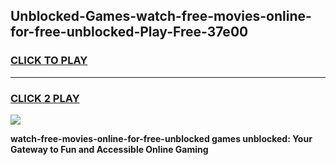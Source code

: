 
## Unblocked-Games-watch-free-movies-online-for-free-unblocked-Play-Free-37e00
<h3>
<a href="https://premium76.site?title=watch-free-movies-online-for-free-unblocked&ref=18A1">CLICK TO PLAY</a></h3>
<hr>

<h3>
<a href="https://premium76.site?title=watch-free-movies-online-for-free-unblocked&ref=18A1">CLICK 2 PLAY</a>
  
</h3>

<a href="https://premium76.site?title=watch-free-movies-online-for-free-unblocked&ref=18A1"><img src="https://clearcache.store/games.png"></a>


**watch-free-movies-online-for-free-unblocked games unblocked: Your Gateway to Fun and Accessible Online Gaming**
